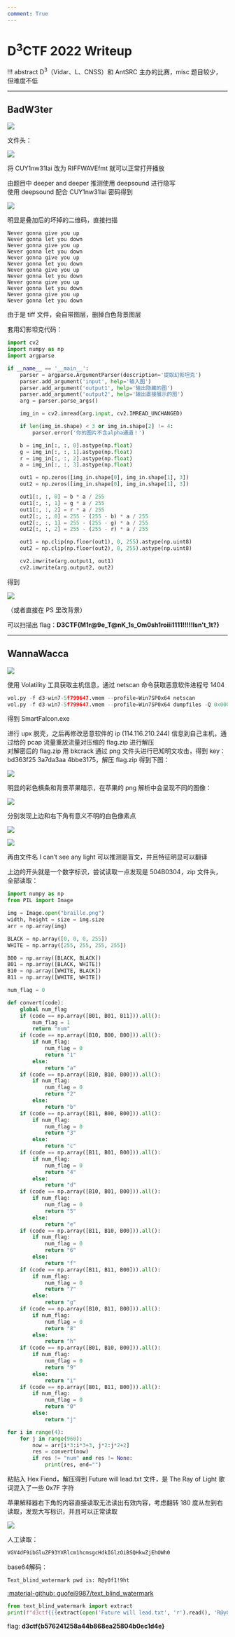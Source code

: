```yaml
---
comment: True
---
```


# D<sup>3</sup>CTF 2022 Writeup

!!! abstract
    D<sup>3</sup>（Vidar、L、CNSS）和 AntSRC 主办的比赛，misc 题目较少，但难度不低

---


## BadW3ter
![](https://img.shields.io/badge/-MISC-informational?style=flat-square)

文件头：

![](/assets/images/writeups/d3ctf2022/Untitled%202.png)

将 CUY1nw31lai 改为 RIFFWAVEfmt 就可以正常打开播放

由题目中 deeper and deeper 推测使用 deepsound 进行隐写<br/>
使用 deepsound 配合 CUY1nw31lai 密码得到

![](/assets/images/writeups/d3ctf2022/4D018BA2-1643-47F9-8DC3-6DC911FC7F2E.png)

明显是叠加后的坏掉的二维码，直接扫描

```
Never gonna give you up
Never gonna let you down
Never gonna give you up
Never gonna let you down
Never gonna give you up
Never gonna let you down
Never gonna give you up
Never gonna let you down
Never gonna give you up
Never gonna let you down
Never gonna give you up
Never gonna let you down
```

由于是 tiff 文件，会自带图层，删掉白色背景图层

套用幻影坦克代码：

```python
import cv2
import numpy as np
import argparse

if __name__ == '__main__':
    parser = argparse.ArgumentParser(description='提取幻影坦克')
    parser.add_argument('input', help='输入图')
    parser.add_argument('output1', help='输出隐藏的图')
    parser.add_argument('output2', help='输出直接展示的图')
    arg = parser.parse_args()

    img_in = cv2.imread(arg.input, cv2.IMREAD_UNCHANGED)

    if len(img_in.shape) < 3 or img_in.shape[2] != 4:
        parser.error('你的图片不含alpha通道！')

    b = img_in[:, :, 0].astype(np.float)
    g = img_in[:, :, 1].astype(np.float)
    r = img_in[:, :, 2].astype(np.float)
    a = img_in[:, :, 3].astype(np.float)

    out1 = np.zeros([img_in.shape[0], img_in.shape[1], 3])
    out2 = np.zeros([img_in.shape[0], img_in.shape[1], 3])

    out1[:, :, 0] = b * a / 255
    out1[:, :, 1] = g * a / 255
    out1[:, :, 2] = r * a / 255
    out2[:, :, 0] = 255 - (255 - b) * a / 255
    out2[:, :, 1] = 255 - (255 - g) * a / 255
    out2[:, :, 2] = 255 - (255 - r) * a / 255

    out1 = np.clip(np.floor(out1), 0, 255).astype(np.uint8)
    out2 = np.clip(np.floor(out2), 0, 255).astype(np.uint8)

    cv2.imwrite(arg.output1, out1)
    cv2.imwrite(arg.output2, out2)
```

得到

![](/assets/images/writeups/d3ctf2022/Untitled%203.png)

（或者直接在 PS 里改背景）

可以扫描出 flag：**D3CTF{M1r@9e_T@nK_1s_Om0sh1roiii1111!!!!!Isn't_1t?}**

---

## WannaWacca
![](https://img.shields.io/badge/-MISC-informational?style=flat-square)

使用 Volatility 工具获取主机信息，通过 netscan 命令获取恶意软件进程号 1404

```python
vol.py -f d3-win7-5f799647.vmem --profile=Win7SP0x64 netscan
vol.py -f d3-win7-5f799647.vmem --profile=Win7SP0x64 dumpfiles -Q 0x000000003dec4a70 --dump-dir=./Smart.exe
```

得到 SmartFalcon.exe

进行 upx 脱壳，之后再修改恶意软件的 ip (114.116.210.244) 信息到自己主机，通过给的 pcap 流量重放流量对压缩的 flag.zip 进行解压<br/>
对解密后的 flag.zip 用 bkcrack 通过 png 文件头进行已知明文攻击，得到 key：bd363f25 3a7da3aa 4bbe3175，解压 flag.zip 得到下图：

![](/assets/images/writeups/d3ctf2022/1.png)

明显的彩色横条和背景苹果暗示，在苹果的 png 解析中会呈现不同的图像：

![](/assets/images/writeups/d3ctf2022/Untitled%204.png)

分别发现上边和右下角有意义不明的白色像素点

![](/assets/images/writeups/d3ctf2022/Untitled%205.png)

![](/assets/images/writeups/d3ctf2022/Untitled%206.png)

再由文件名 I can’t see any light 可以推测是盲文，并且特征明显可以翻译

上边的开头就是一个数字标识，尝试读取一点发现是 504B0304，zip 文件头，全部读取：

```python
import numpy as np
from PIL import Image

img = Image.open("braille.png")
width, height = size = img.size
arr = np.array(img)

BLACK = np.array([0, 0, 0, 255])
WHITE = np.array([255, 255, 255, 255])

B00 = np.array([BLACK, BLACK])
B01 = np.array([BLACK, WHITE])
B10 = np.array([WHITE, BLACK])
B11 = np.array([WHITE, WHITE])

num_flag = 0

def convert(code):
    global num_flag
    if (code == np.array([B01, B01, B11])).all():
        num_flag = 1
        return "num"
    if (code == np.array([B10, B00, B00])).all():
        if num_flag:
            num_flag = 0
            return "1"
        else:
            return "a"
    if (code == np.array([B10, B10, B00])).all():
        if num_flag:
            num_flag = 0
            return "2"
        else:
            return "b"
    if (code == np.array([B11, B00, B00])).all():
        if num_flag:
            num_flag = 0
            return "3"
        else:
            return "c"
    if (code == np.array([B11, B01, B00])).all():
        if num_flag:
            num_flag = 0
            return "4"
        else:
            return "d"
    if (code == np.array([B10, B01, B00])).all():
        if num_flag:
            num_flag = 0
            return "5"
        else:
            return "e"
    if (code == np.array([B11, B10, B00])).all():
        if num_flag:
            num_flag = 0
            return "6"
        else:
            return "f"
    if (code == np.array([B11, B11, B00])).all():
        if num_flag:
            num_flag = 0
            return "7"
        else:
            return "g"
    if (code == np.array([B10, B11, B00])).all():
        if num_flag:
            num_flag = 0
            return "8"
        else:
            return "h"
    if (code == np.array([B01, B10, B00])).all():
        if num_flag:
            num_flag = 0
            return "9"
        else:
            return "i"
    if (code == np.array([B01, B11, B00])).all():
        if num_flag:
            num_flag = 0
            return "0"
        else:
            return "j"

for i in range(4):
    for j in range(960):
        now = arr[i*3:i*3+3, j*2:j*2+2]
        res = convert(now)
        if res != "num" and res != None:
            print(res, end="")
```

粘贴入 Hex Fiend，解压得到 Future will lead.txt 文件，是 The Ray of Light 歌词混入了一些 0x7F 字符

苹果解释器右下角的内容直接读取无法读出有效内容，考虑翻转 180 度从左到右读取，发现大写标识，并且可以正常读取

![](/assets/images/writeups/d3ctf2022/Untitled%207.png)

人工读取：

```python
VGV4dF9ibGluZF93YXRlcm1hcmsgcHdkIGlzOiBSQHkwZjEhOWh0
```

base64解码：

```text
Text_blind_watermark pwd is: R@y0f1!9ht
```

[:material-github: guofei9987/text_blind_watermark](https://github.com/guofei9987/text_blind_watermark)

```python
from text_blind_watermark import extract
print(f"d3ctf{{{extract(open('Future will lead.txt', 'r').read(), 'R@y0f1!9ht').strip()}}}")
```

flag: **d3ctf{b576241258a44b868ea25804b0ec1d4e}**